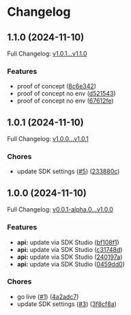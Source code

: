 # Changelog

## 1.1.0 (2024-11-10)

Full Changelog: [v1.0.1...v1.1.0](https://github.com/asjones-code/gumroad-node/compare/v1.0.1...v1.1.0)

### Features

* proof of concept ([8c6e342](https://github.com/asjones-code/gumroad-node/commit/8c6e3424e115c2618231f0ce874527dfa8f41c27))
* proof of concept no env ([d521543](https://github.com/asjones-code/gumroad-node/commit/d5215430e0337306b958e08f4b7d51d11841ee7f))
* proof of concept no env ([67612fe](https://github.com/asjones-code/gumroad-node/commit/67612fecbf5002349264247dc7f325fc340da788))

## 1.0.1 (2024-11-10)

Full Changelog: [v1.0.0...v1.0.1](https://github.com/asjones-code/gumroad-node/compare/v1.0.0...v1.0.1)

### Chores

* update SDK settings ([#5](https://github.com/asjones-code/gumroad-node/issues/5)) ([233880c](https://github.com/asjones-code/gumroad-node/commit/233880cc2482e813e4570783d728221bfbbd3240))

## 1.0.0 (2024-11-10)

Full Changelog: [v0.0.1-alpha.0...v1.0.0](https://github.com/asjones-code/gumroad-node/compare/v0.0.1-alpha.0...v1.0.0)

### Features

* **api:** update via SDK Studio ([bf108f1](https://github.com/asjones-code/gumroad-node/commit/bf108f1c27e101a9932ded119b1be46814ab8c4c))
* **api:** update via SDK Studio ([c31748d](https://github.com/asjones-code/gumroad-node/commit/c31748df75863ed109470a705f25dddbfe406d10))
* **api:** update via SDK Studio ([240197a](https://github.com/asjones-code/gumroad-node/commit/240197a51d56c16903a5c5b4892c7fa16acd9169))
* **api:** update via SDK Studio ([0459dd0](https://github.com/asjones-code/gumroad-node/commit/0459dd0fc5e81cecdb1db714f3c4a243f900e7bc))


### Chores

* go live ([#1](https://github.com/asjones-code/gumroad-node/issues/1)) ([4a2adc7](https://github.com/asjones-code/gumroad-node/commit/4a2adc78ddb2937b9eaddb7de36dc1d1087b4f91))
* update SDK settings ([#3](https://github.com/asjones-code/gumroad-node/issues/3)) ([3f8cf8a](https://github.com/asjones-code/gumroad-node/commit/3f8cf8ac40084caccfc9f1088a3086fdd9ab2a7d))
